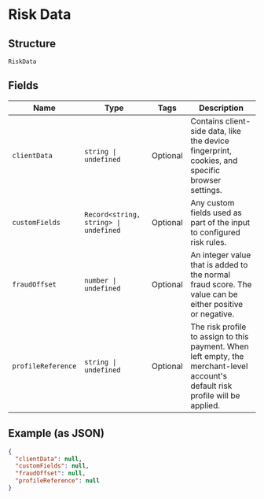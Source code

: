 
# Risk Data

## Structure

`RiskData`

## Fields

| Name | Type | Tags | Description |
|  --- | --- | --- | --- |
| `clientData` | `string \| undefined` | Optional | Contains client-side data, like the device fingerprint, cookies, and specific browser settings. |
| `customFields` | `Record<string, string> \| undefined` | Optional | Any custom fields used as part of the input to configured risk rules. |
| `fraudOffset` | `number \| undefined` | Optional | An integer value that is added to the normal fraud score. The value can be either positive or negative. |
| `profileReference` | `string \| undefined` | Optional | The risk profile to assign to this payment. When left empty, the merchant-level account's default risk profile will be applied. |

## Example (as JSON)

```json
{
  "clientData": null,
  "customFields": null,
  "fraudOffset": null,
  "profileReference": null
}
```

